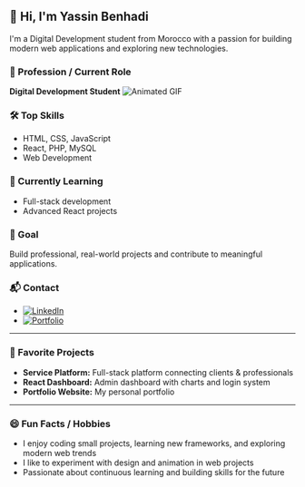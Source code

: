 ## 👋 Hi, I'm Yassin Benhadi

I'm a Digital Development student from Morocco with a passion for building modern web applications and exploring new technologies.
### 💼 Profession / Current Role
**Digital Development Student**
![Animated GIF](https://media.giphy.com/media/v1.Y2lkPWVjZjA1ZTQ3dWdhZDJ6ZmdwdWh4b3YxOHJvMmR1ZXdrZGNtOGlsODZsd2lkZmFmZyZlcD12MV9naWZzX3NlYXJjaCZjdD1n/T7Qx28nEdo9NK/giphy.gif)

### 🛠️ Top Skills
- HTML, CSS, JavaScript
- React, PHP, MySQL
- Web Development

### 🌱 Currently Learning
- Full-stack development
- Advanced React projects

### 🎯 Goal
Build professional, real-world projects and contribute to meaningful applications.

### 📬 Contact
- [![LinkedIn](https://img.shields.io/badge/LinkedIn-%230077B5?style=for-the-badge&logo=linkedin&logoColor=white)](https://www.linkedin.com/in/yassinbenhadi)
- [![Portfolio](https://img.shields.io/badge/Portfolio-%23FF5733?style=for-the-badge&logo=google-chrome&logoColor=white)](https://your-portfolio-link.com)

---

### 🚀 Favorite Projects
- **Service Platform:** Full-stack platform connecting clients & professionals
- **React Dashboard:** Admin dashboard with charts and login system
- **Portfolio Website:** My personal portfolio

---

### 😄 Fun Facts / Hobbies
- I enjoy coding small projects, learning new frameworks, and exploring modern web trends
- I like to experiment with design and animation in web projects
- Passionate about continuous learning and building skills for the future
